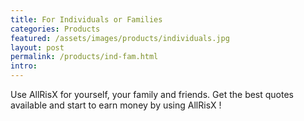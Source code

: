 ```yaml
---
title: For Individuals or Families
categories: Products
featured: /assets/images/products/individuals.jpg
layout: post
permalink: /products/ind-fam.html
intro:
---
```

<p>Use AllRisX for yourself, your family and friends. Get the best quotes available and start to earn money by using AllRisX !</p>